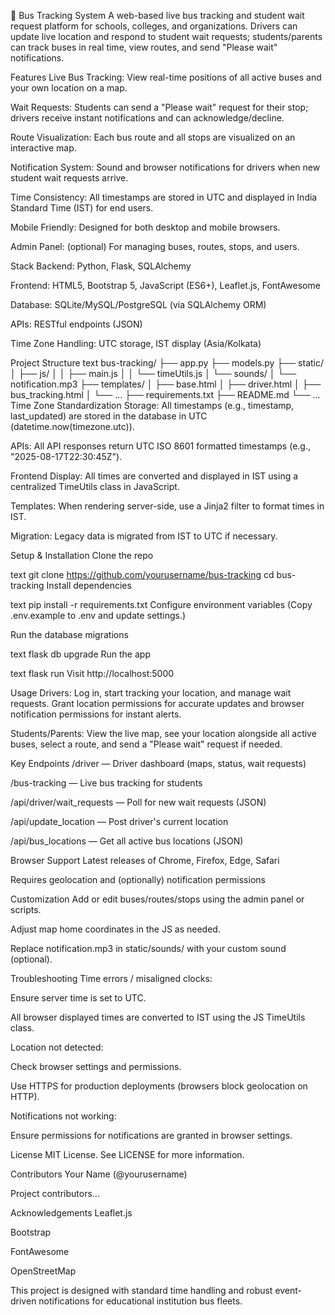 🚌 Bus Tracking System
A web-based live bus tracking and student wait request platform for schools, colleges, and organizations. Drivers can update live location and respond to student wait requests; students/parents can track buses in real time, view routes, and send "Please wait" notifications.

Features
Live Bus Tracking: View real-time positions of all active buses and your own location on a map.

Wait Requests: Students can send a "Please wait" request for their stop; drivers receive instant notifications and can acknowledge/decline.

Route Visualization: Each bus route and all stops are visualized on an interactive map.

Notification System: Sound and browser notifications for drivers when new student wait requests arrive.

Time Consistency: All timestamps are stored in UTC and displayed in India Standard Time (IST) for end users.

Mobile Friendly: Designed for both desktop and mobile browsers.

Admin Panel: (optional) For managing buses, routes, stops, and users.

Stack
Backend: Python, Flask, SQLAlchemy

Frontend: HTML5, Bootstrap 5, JavaScript (ES6+), Leaflet.js, FontAwesome

Database: SQLite/MySQL/PostgreSQL (via SQLAlchemy ORM)

APIs: RESTful endpoints (JSON)

Time Zone Handling: UTC storage, IST display (Asia/Kolkata)

Project Structure
text
bus-tracking/
├── app.py
├── models.py
├── static/
│   ├── js/
│   │   ├── main.js
│   │   └── timeUtils.js
│   └── sounds/
│       └── notification.mp3
├── templates/
│   ├── base.html
│   ├── driver.html
│   ├── bus_tracking.html
│   └── ...
├── requirements.txt
├── README.md
└── ...
Time Zone Standardization
Storage: All timestamps (e.g., timestamp, last_updated) are stored in the database in UTC (datetime.now(timezone.utc)).

APIs: All API responses return UTC ISO 8601 formatted timestamps (e.g., "2025-08-17T22:30:45Z").

Frontend Display: All times are converted and displayed in IST using a centralized TimeUtils class in JavaScript.

Templates: When rendering server-side, use a Jinja2 filter to format times in IST.

Migration: Legacy data is migrated from IST to UTC if necessary.

Setup & Installation
Clone the repo

text
git clone https://github.com/yourusername/bus-tracking
cd bus-tracking
Install dependencies

text
pip install -r requirements.txt
Configure environment variables
(Copy .env.example to .env and update settings.)

Run the database migrations

text
flask db upgrade
Run the app

text
flask run
Visit http://localhost:5000

Usage
Drivers:
Log in, start tracking your location, and manage wait requests. Grant location permissions for accurate updates and browser notification permissions for instant alerts.

Students/Parents:
View the live map, see your location alongside all active buses, select a route, and send a "Please wait" request if needed.

Key Endpoints
/driver — Driver dashboard (maps, status, wait requests)

/bus-tracking — Live bus tracking for students

/api/driver/wait_requests — Poll for new wait requests (JSON)

/api/update_location — Post driver's current location

/api/bus_locations — Get all active bus locations (JSON)

Browser Support
Latest releases of Chrome, Firefox, Edge, Safari

Requires geolocation and (optionally) notification permissions

Customization
Add or edit buses/routes/stops using the admin panel or scripts.

Adjust map home coordinates in the JS as needed.

Replace notification.mp3 in static/sounds/ with your custom sound (optional).

Troubleshooting
Time errors / misaligned clocks:

Ensure server time is set to UTC.

All browser displayed times are converted to IST using the JS TimeUtils class.

Location not detected:

Check browser settings and permissions.

Use HTTPS for production deployments (browsers block geolocation on HTTP).

Notifications not working:

Ensure permissions for notifications are granted in browser settings.

License
MIT License.
See LICENSE for more information.

Contributors
Your Name (@yourusername)

Project contributors...

Acknowledgements
Leaflet.js

Bootstrap

FontAwesome

OpenStreetMap

This project is designed with standard time handling and robust event-driven notifications for educational institution bus fleets.